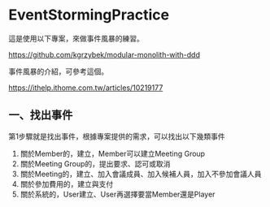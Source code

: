 # EventStormingPractice
  這是使用以下專案，來做事件風暴的練習。

  https://github.com/kgrzybek/modular-monolith-with-ddd

  事件風暴的介紹，可參考這個。

  https://ithelp.ithome.com.tw/articles/10219177

## 一、找出事件 ##
第1步驟就是找出事件，根據專案提供的需求，可以找出以下幾類事件
1. 關於Member的，建立，Member可以建立Meeting Group
2. 關於Meeting Group的，提出要求、認可或取消
3. 關於Meeting的，建立、加入會議成員、加入候補人員，加入不參加會議人員
4. 關於參加費用的，建立與支付
5. 關於系統的，User建立、User再選擇要當Member還是Player
